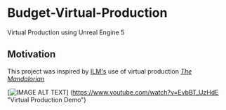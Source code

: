 # Budget-Virtual-Production

Virtual Production using Unreal Engine 5

## Motivation

This project was inspired by <a href="https://www.ilm.com/">ILM's</a> use of virtual production <a href="https://www.youtube.com/watch?v=gUnxzVOs3rk"><i>The Mandalorian</i></a>

[![IMAGE ALT TEXT](https://www.youtube.com/watch?v=EvbBT_UzHdE/0.jpg)]
(https://www.youtube.com/watch?v=EvbBT_UzHdE "Virtual Production Demo")
